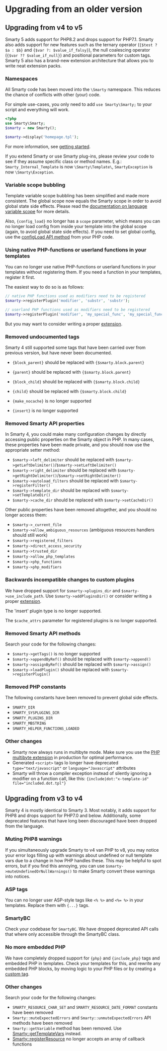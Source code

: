 # Upgrading from an older version

## Upgrading from v4 to v5

Smarty 5 adds support for PHP8.2 and drops support for PHP7.1. Smarty also adds support for new features
such as the ternary operator (`{$test ? $a : $b}` and `{$var ?: $value_if_falsy}`), the null coalescing operator (`{$var ?? $value_if_null}`) 
and positional parameters for custom tags.
Smarty 5 also has a brand-new extension architecture that allows you to write neat extension packs.

### Namespaces
All Smarty code has been moved into the `\Smarty` namespace. This reduces
the chance of conflicts with other (your) code.

For simple use-cases, you only need to add `use Smarty\Smarty;` to your script and everything will work. 

```php
<?php
use Smarty\Smarty;
$smarty = new Smarty();

$smarty->display('homepage.tpl');
```
For more information, see [getting started](getting-started.md).

If you extend Smarty or use Smarty plug-ins, please review your code to see if they assume specific class or method names.
E.g.: `Smarty_Internal_Template` is now `\Smarty\Template\`, `SmartyException` is now `\Smarty\Exception`.

### Variable scope bubbling
Template variable scope bubbling has been simplified and made more consistent. The global scope now equals the Smarty 
scope in order to avoid global state side effects. Please read the [documentation on language variable scope](designers/language-variables/language-variable-scopes.md)
for more details.

Also, `{config_load}` no longer has a `scope` parameter, which means you can no longer load config
from inside your template into the global scope (again, to avoid global state side effects). If you 
need to set global config, use the [configLoad API method](api/variables/config-files.md) from your PHP code.

### Using native PHP-functions or userland functions in your templates
You can no longer use native PHP-functions or userland functions in your templates without registering them. 
If you need a function in your templates, register it first.

The easiest way to do so is as follows:
```php
// native PHP functions used as modifiers need to be registered
$smarty->registerPlugin('modifier', 'substr', 'substr');

// userland PHP functions used as modifiers need to be registered
$smarty->registerPlugin('modifier', 'my_special_func', 'my_special_func');
```

But you may want to consider writing a proper [extension](api/extending/extensions.md).

### Removed undocumented tags

Smarty 4 still supported some tags that have been carried over from previous version, but have never been documented.

- `{block_parent}` should be replaced with `{$smarty.block.parent}`
- `{parent}` should be replaced with `{$smarty.block.parent}`
- `{block_child}` should be replaced with `{$smarty.block.child}`
- `{child}` should be replaced with `{$smarty.block.child}`

- `{make_nocache}` is no longer supported
- `{insert}` is no longer supported

### Removed Smarty API properties

In Smarty 4, you could make many configuration changes by directly accessing public properties on the Smarty object in PHP.
In many cases, these properties have been made private, and you should now use the appropriate setter method:

- `$smarty->left_delimiter` should be replaced with `$smarty->getLeftDelimiter()`/`$smarty->setLeftDelimiter()`
- `$smarty->right_delimiter` should be replaced with `$smarty->getRightDelimiter()`/`$smarty->setRightDelimiter()`
- `$smarty->autoload_filters` should be replaced with `$smarty->registerFilter()`
- `$smarty->template_dir` should be replaced with `$smarty->setTemplateDir()`
- `$smarty->cache_dir` should be replaced with `$smarty->setCacheDir()`

Other public properties have been removed altogether, and you should no longer access them:

- `$smarty->_current_file`
- `$smarty->allow_ambiguous_resources` (ambiguous resources handlers should still work)
- `$smarty->registered_filters`
- `$smarty->direct_access_security`
- `$smarty->trusted_dir`
- `$smarty->allow_php_templates`
- `$smarty->php_functions`
- `$smarty->php_modifiers`

### Backwards incompatible changes to custom plugins

We have dropped support for `$smarty->plugins_dir` and `$smarty->use_include_path`.
Use `$smarty->addPluginsDir()` or consider writing a proper [extension](api/extending/extensions.md).

The 'insert' plugin type is no longer supported.

The `$cache_attrs` parameter for registered plugins is no longer supported.

### Removed Smarty API methods

Search your code for the following changes:

- `$smarty->getTags()` is no longer supported
- `$smarty->appendByRef()` should be replaced with `$smarty->append()`
- `$smarty->assignByRef()` should be replaced with `$smarty->assign()`
- `$smarty->loadPlugin()` should be replaced with `$smarty->registerPlugin()`

### Removed PHP constants

The following constants have been removed to prevent global side effects.

- `SMARTY_DIR`
- `SMARTY_SYSPLUGINS_DIR`
- `SMARTY_PLUGINS_DIR`
- `SMARTY_MBSTRING`
- `SMARTY_HELPER_FUNCTIONS_LOADED`

### Other changes

- Smarty now always runs in multibyte mode. Make sure you use the [PHP multibyte extension](https://www.php.net/manual/en/book.mbstring.php) in production for optimal performance.
- Generated `<script>` tags lo longer have deprecated `type="text/javascript"` or `language="Javascript"` attributes
- Smarty will throw a compiler exception instead of silently ignoring a modifier on a function call, like this: `{include|dot:"x-template-id" file="included.dot.tpl"}`

## Upgrading from v3 to v4

Smarty 4 is mostly identical to Smarty 3. Most notably, it adds support for PHP8 and drops support for PHP7.0 and below.
Additionally, some deprecated features that have long been discouraged have been dropped from the language.

### Muting PHP8 warnings
If you simultaneously upgrade Smarty to v4 van PHP to v8, you may notice your error logs filling up with warnings about undefined or null template vars 
due to a change in how PHP handles these. This may be helpful to spot errors, but if you find this annoying, you can use
`$smarty->muteUndefinedOrNullWarnings()` to make Smarty convert these warnings into notices.

### ASP tags
You can no longer user ASP-style tags like `<% %>` and `<%= %>` in your templates.
Replace them with `{...}` tags.

### SmartyBC
Check your codebase for `SmartyBC`.
We have dropped deprecated API calls that where only accessible through the SmartyBC class.

### No more embedded PHP
We have completely dropped support for `{php}` and `{include_php}` tags and embedded PHP in templates.
Check your templates for this, and rewrite any embedded PHP blocks, by moving logic to your PHP files or by
creating a [custom tag](./api/extending/tags.md). 

### Other changes

Search your code for the following changes: 

- `SMARTY_RESOURCE_CHAR_SET` and `SMARTY_RESOURCE_DATE_FORMAT` constants have been removed
- `Smarty::muteExpectedErrors` and `Smarty::unmuteExpectedErrors` API methods have been removed
- `Smarty::getVariable` method has been removed. Use [Smarty::getTemplateVars](designers/language-builtin-functions/language-function-assign.md) instead.
- [Smarty::registerResource](api/resources.md) no longer accepts an array of callback functions





